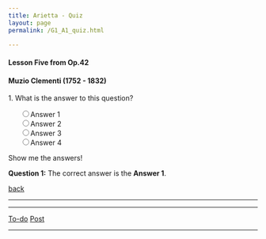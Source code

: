 ```yaml
---
title: Arietta - Quiz
layout: page
permalink: /G1_A1_quiz.html

---
```



#### Lesson Five from Op.42

#### Muzio Clementi (1752 - 1832)

<script type="text/javascript" src="/js/jquery.js"></script>
<script type="text/javascript" src="/js/quiz-1.js"></script>

<p class="question">1. What is the answer to this question?</p>
<ul class="answers">
<input type="radio" name="q1" value="a" id="q1a"><label for="q1a">Answer 1</label><br/>
<input type="radio" name="q1" value="b" id="q1b"><label for="q1b">Answer 2</label><br/>
<input type="radio" name="q1" value="c" id="q1c"><label for="q1c">Answer 3</label><br/>
<input type="radio" name="q1" value="d" id="q1d"><label for="q1d">Answer 4</label><br/>
</ul>


<div id="results">
Show me the answers!
</div>
<div id="category1">
<p><strong>Question 1:</strong> The correct answer is the <strong>Answer 1</strong>.</p>
</div>




[back](G1_A1_pathway2)

***
***
[To-do](todo)
[Post](post)
***










